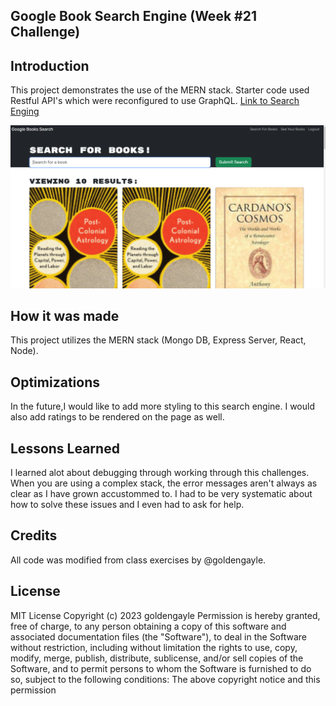 ## Google Book Search Engine (Week #21 Challenge)

## Introduction
This project demonstrates the use of the MERN stack. Starter code used Restful API's which were reconfigured to use GraphQL. <a href="https://goldengayle.github.io/BookSearchEngine/">Link to Search Enging</a>



  <img src="screenshot.png">


## How it was made
This project utilizes the MERN stack (Mongo DB, Express Server, React, Node).


## Optimizations
In the future,I would like to add more styling to this search engine. I would also add ratings to be rendered on the page as well. 

## Lessons Learned
I learned alot about debugging through working through this challenges. When you are using a complex stack, the error messages aren't always as clear as I have grown accustommed to. I had to be very systematic about how to solve these issues and I even had to ask for help.

## Credits
All code was modified from class exercises by  @goldengayle.

## License
MIT License
Copyright (c) 2023 goldengayle
Permission is hereby granted, free of charge, to any person obtaining a copy of this software and associated documentation files (the "Software"), to deal in the Software without restriction, including without limitation the rights to use, copy, modify, merge, publish, distribute, sublicense, and/or sell copies of the Software, and to permit persons to whom the Software is furnished to do so, subject to the following conditions:
The above copyright notice and this permission
